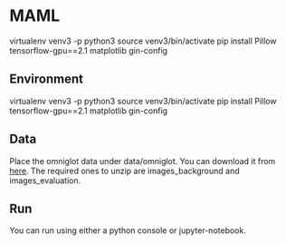 # MAML


virtualenv venv3 -p python3
source venv3/bin/activate
pip install Pillow tensorflow-gpu==2.1 matplotlib gin-config






## Environment
virtualenv venv3 -p python3
source venv3/bin/activate
pip install Pillow tensorflow-gpu==2.1 matplotlib gin-config

## Data
Place the omniglot data under data/omniglot. You can download it from [here](https://github.com/brendenlake/omniglot). The required ones to unzip are images_background and images_evaluation.

## Run
You can run using either a python console or jupyter-notebook.

